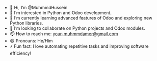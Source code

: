 - 👋 Hi, I’m @MuhmmdHussein
- 👀 I’m interested in Python and Odoo development.
- 🌱 I’m currently learning advanced features of Odoo and exploring new Python libraries.
- 💞️ I’m looking to collaborate on Python projects and Odoo modules.
- 📫 How to reach me: [your-muhmmdamer@gmail.com](mailto:your-email@example.com)
- 😄 Pronouns: He/Him
- ⚡ Fun fact: I love automating repetitive tasks and improving software efficiency!
